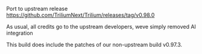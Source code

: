 Port to upstream release https://github.com/TriliumNext/Trilium/releases/tag/v0.98.0

As usual, all credits go to the upstream developers, weve simply removed AI integration

This build does include the patches of our non-upstream build v0.97.3.
